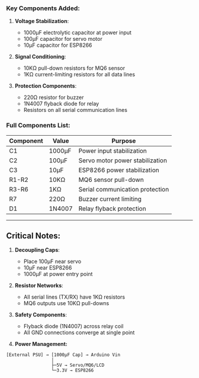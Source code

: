 


### Key Components Added:
1. **Voltage Stabilization**:
   - 1000μF electrolytic capacitor at power input
   - 100μF capacitor for servo motor
   - 10μF capacitor for ESP8266

2. **Signal Conditioning**:
   - 10KΩ pull-down resistors for MQ6 sensor
   - 1KΩ current-limiting resistors for all data lines

3. **Protection Components**:
   - 220Ω resistor for buzzer
   - 1N4007 flyback diode for relay
   - Resistors on all serial communication lines

### Full Components List:
| Component          | Value       | Purpose                          |
|--------------------|-------------|----------------------------------|
| C1                 | 1000μF      | Power input stabilization        |
| C2                 | 100μF       | Servo motor power stabilization  |
| C3                 | 10μF        | ESP8266 power stabilization      |
| R1-R2              | 10KΩ        | MQ6 sensor pull-down             |
| R3-R6              | 1KΩ         | Serial communication protection  |
| R7                 | 220Ω        | Buzzer current limiting          |
| D1                 | 1N4007      | Relay flyback protection         |

---

## Critical Notes:
1. **Decoupling Caps**:
   - Place 100μF near servo
   - 10μF near ESP8266
   - 1000μF at power entry point

2. **Resistor Networks**:
   - All serial lines (TX/RX) have 1KΩ resistors
   - MQ6 outputs use 10KΩ pull-downs

3. **Safety Components**:
   - Flyback diode (1N4007) across relay coil
   - All GND connections converge at single point

4. **Power Management:**
```
[External PSU] → [1000μF Cap] → Arduino Vin
                 │
                 ├─5V → Servo/MQ6/LCD
                 └─3.3V → ESP8266
```
